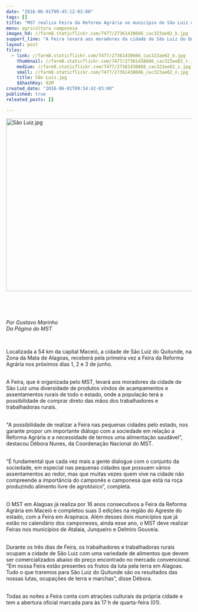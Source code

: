```yaml
---
date: "2016-06-01T09:45:12-03:00"
tags: []
title: "MST realiza Feira da Reforma Agrária no município de São Luiz do Quitunde, em Alagoas"
menu: agricultura camponesa
images_hd: //farm8.staticflickr.com/7477/27361438666_cac323ae02_b.jpg
support_line: "A Feira levará aos moradores da cidade de São Luiz do Quitunde uma diversidade de produtos de acampamentos e assentamentos de todo o estado, onde a população terá a possibilidade de comprar direto do agricultor."
layout: post
files:
  - link: //farm8.staticflickr.com/7477/27361438666_cac323ae02_b.jpg
    thumbnail: //farm8.staticflickr.com/7477/27361438666_cac323ae02_t.jpg
    medium: //farm8.staticflickr.com/7477/27361438666_cac323ae02_z.jpg
    small: //farm8.staticflickr.com/7477/27361438666_cac323ae02_n.jpg
    title: São Luiz.jpg
    $$hashKey: 02M
created_date: "2016-06-01T09:54:42-03:00"
published: true
releated_posts: []

---
```

<p><img alt="São Luiz.jpg" height="467" src="//farm8.staticflickr.com/7477/27361438666_cac323ae02_b.jpg" width="700" /></p>

<p>&nbsp;</p>

<p>&nbsp;</p>

<p><em>Por Gustavo Marinho<br />
Da P&aacute;gina do MST</em></p>

<p>&nbsp;</p>

<p>Localizada a 54 km da capital Macei&oacute;, a cidade de S&atilde;o Luiz do Quitunde, na Zona da Mata de Alagoas, receber&aacute; pela primeira vez a Feira da Reforma Agr&aacute;ria nos pr&oacute;ximos dias 1, 2 e 3 de junho.</p>

<p><br />
A Feira, que &eacute; organizada pelo MST, levar&aacute; aos moradores da cidade de S&atilde;o Luiz uma diversidade de produtos vindos de acampamentos e assentamentos rurais de todo o estado, onde a popula&ccedil;&atilde;o ter&aacute; a possibilidade de comprar direto das m&atilde;os dos trabalhadores e trabalhadoras rurais.</p>

<p><br />
&quot;A possibilidade de realizar a Feira nas pequenas cidades pelo estado, nos garante propor um importante di&aacute;logo com a sociedade em rela&ccedil;&atilde;o a Reforma Agr&aacute;ria e a necessidade de termos uma alimenta&ccedil;&atilde;o saud&aacute;vel&rdquo;, destacou D&eacute;bora Nunes, da Coordena&ccedil;&atilde;o Nacional do MST.</p>

<p><br />
&ldquo;&Eacute; fundamental que cada vez mais a gente dialogue com o conjunto da sociedade, em especial nas pequenas cidades que possuem v&aacute;rios assentamentos ao redor, mas que muitas vezes quem vive na cidade n&atilde;o compreende a import&acirc;ncia do campon&ecirc;s e camponesa que est&aacute; na ro&ccedil;a produzindo alimento livre de agrot&oacute;xico&rdquo;, completa.</p>

<p><br />
O MST em Alagoas j&aacute; realiza por 16 anos consecutivos a Feira da Reforma Agr&aacute;ria em Macei&oacute; e completou suas 3 edi&ccedil;&otilde;es na regi&atilde;o do Agreste do estado, com a Feira em Arapiraca. Al&eacute;m desses dois munic&iacute;pios que j&aacute; est&atilde;o no calend&aacute;rio dos camponeses, ainda esse ano, o MST deve realizar Feiras nos munic&iacute;pios de Atalaia, Junqueiro e Delmiro Gouveia.</p>

<p><br />
Durante os tr&ecirc;s dias de Feira, os trabalhadores e trabalhadoras rurais ocupam a cidade de S&atilde;o Luiz com uma variedade de alimentos que devem ser comercializados abaixo do pre&ccedil;o encontrado no mercado convencional. &ldquo;Em nossa Feira est&atilde;o presentes os frutos da luta pela terra em Alagoas. Tudo o que traremos para S&atilde;o Luiz do Quitunde s&atilde;o os resultados das nossas lutas, ocupa&ccedil;&otilde;es de terra e marchas&rdquo;, disse D&eacute;bora.</p>

<p><br />
Todas as noites a Feira conta com atra&ccedil;&otilde;es culturais da pr&oacute;pria cidade e tem a abertura oficial marcada para &agrave;s 17 h de quarta-feira (01).</p>
